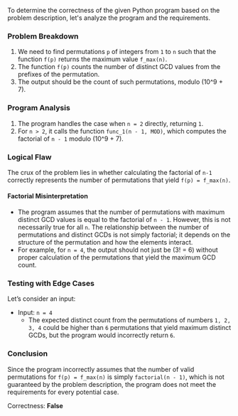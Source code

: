 To determine the correctness of the given Python program based on the problem description, let's analyze the program and the requirements.

### Problem Breakdown
1. We need to find permutations `p` of integers from `1` to `n` such that the function `f(p)` returns the maximum value `f_max(n)`.
2. The function `f(p)` counts the number of distinct GCD values from the prefixes of the permutation.
3. The output should be the count of such permutations, modulo \(10^9 + 7\).

### Program Analysis
1. The program handles the case when `n = 2` directly, returning `1`.
2. For `n > 2`, it calls the function `func_1(n - 1, MOD)`, which computes the factorial of `n - 1` modulo \(10^9 + 7\).

### Logical Flaw
The crux of the problem lies in whether calculating the factorial of `n-1` correctly represents the number of permutations that yield `f(p) = f_max(n)`. 

#### Factorial Misinterpretation
- The program assumes that the number of permutations with maximum distinct GCD values is equal to the factorial of `n - 1`. However, this is not necessarily true for all `n`. The relationship between the number of permutations and distinct GCDs is not simply factorial; it depends on the structure of the permutation and how the elements interact.
- For example, for `n = 4`, the output should not just be \(3! = 6\) without proper calculation of the permutations that yield the maximum GCD count.

### Testing with Edge Cases
Let’s consider an input:
- Input: `n = 4`
  - The expected distinct count from the permutations of numbers `1, 2, 3, 4` could be higher than `6` permutations that yield maximum distinct GCDs, but the program would incorrectly return `6`.

### Conclusion
Since the program incorrectly assumes that the number of valid permutations for `f(p) = f_max(n)` is simply `factorial(n - 1)`, which is not guaranteed by the problem description, the program does not meet the requirements for every potential case. 

Correctness: **False**